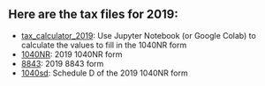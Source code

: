 ## Here are the tax files for 2019:
* [tax_calculator_2019](tax_calculator_2019.ipynb): Use Jupyter Notebook (or Google Colab) to calculate the values to fill in the 1040NR form
* [1040NR](f1040nr.pdf): 2019 1040NR form
* [8843](f8843.pdf): 2019 8843 form
* [1040sd](f1040sd.pdf): Schedule D of the 2019 1040NR form
 
